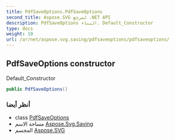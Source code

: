 ```yaml
---
title: PdfSaveOptions.PdfSaveOptions
second_title: Aspose.SVG لمرجع .NET API
description: PdfSaveOptions البناء. Default_Constructor
type: docs
weight: 10
url: /ar/net/aspose.svg.saving/pdfsaveoptions/pdfsaveoptions/
---
```

## PdfSaveOptions constructor

Default_Constructor

```csharp
public PdfSaveOptions()
```

### أنظر أيضا

* class [PdfSaveOptions](../)
* مساحة الاسم [Aspose.Svg.Saving](../../pdfsaveoptions/)
* المجسم [Aspose.SVG](../../../)


